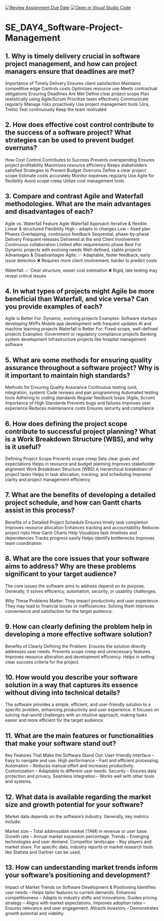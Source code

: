 [![Review Assignment Due Date](https://classroom.github.com/assets/deadline-readme-button-22041afd0340ce965d47ae6ef1cefeee28c7c493a6346c4f15d667ab976d596c.svg)](https://classroom.github.com/a/9pw6JKcu)
[![Open in Visual Studio Code](https://classroom.github.com/assets/open-in-vscode-2e0aaae1b6195c2367325f4f02e2d04e9abb55f0b24a779b69b11b9e10269abc.svg)](https://classroom.github.com/online_ide?assignment_repo_id=18439346&assignment_repo_type=AssignmentRepo)
# SE_DAY4_Software-Project-Management
## 1. Why is timely delivery crucial in software project management, and how can project managers ensure that deadlines are met?
Importance of Timely Delivery
Ensures client satisfaction
Maintains competitive edge
Controls costs
Optimizes resource use
Meets contractual obligations
Ensuring Deadlines Are Met
Define clear project scope
Plan realistically using Agile/Scrum
Prioritize tasks effectively
Communicate regularly
Manage risks proactively
Use project management tools (Jira, Trello)
Test continuously
Keep the team motivated
## 2. How does effective cost control contribute to the success of a software project? What strategies can be used to prevent budget overruns?
How Cost Control Contributes to Success
Prevents overspending
Ensures project profitability
Maximizes resource efficiency
Keeps stakeholders satisfied
Strategies to Prevent Budget Overruns
Define a clear project scope
Estimate costs accurately
Monitor expenses regularly
Use Agile for flexibility
Avoid scope creep
Utilize cost management tools







## 3. Compare and contrast Agile and Waterfall methodologies. What are the main advantages and disadvantages of each?
Agile vs. Waterfall
Feature	Agile	Waterfall
Approach	Iterative & flexible	Linear & structured
Flexibility	High – adapts to changes	Low – fixed plan
Phases	Overlapping, continuous feedback	Sequential, phase-by-phase
Delivery	Frequent releases	Delivered at the end
Client Involvement	Continuous collaboration	Limited after requirements phase
Best For	Dynamic projects with evolving needs	Well-defined, stable projects
Advantages & Disadvantages
Agile:
✅ Adaptable, faster feedback, early issue detection
❌ Requires more client involvement, harder to predict costs

Waterfall:
✅ Clear structure, easier cost estimation
❌ Rigid, late testing may reveal critical issues








## 4. In what types of projects might Agile be more beneficial than Waterfall, and vice versa? Can you provide examples of each?
Agile is Better For:
Dynamic, evolving projects
Examples:
Software startups developing MVPs
Mobile app development with frequent updates
AI and machine learning projects
Waterfall is Better For:
Fixed-scope, well-defined projects
Examples:
Government or regulatory compliance projects
Banking system development
Infrastructure projects like hospital management software







## 5. What are some methods for ensuring quality assurance throughout a software project? Why is it important to maintain high standards?
Methods for Ensuring Quality Assurance
Continuous testing (unit, integration, system)
Code reviews and pair programming
Automated testing tools
Adhering to coding standards
Regular feedback loops (Agile, Scrum)
Importance of High Standards
Prevents bugs and failures
Improves user experience
Reduces maintenance costs
Ensures security and compliance








## 6. How does defining the project scope contribute to successful project planning? What is a Work Breakdown Structure (WBS), and why is it useful?
Defining Project Scope
Prevents scope creep
Sets clear goals and expectations
Helps in resource and budget planning
Improves stakeholder alignment
Work Breakdown Structure (WBS)
A hierarchical breakdown of project tasks
Helps in task allocation, tracking, and scheduling
Improves clarity and project management efficiency












## 7. What are the benefits of developing a detailed project schedule, and how can Gantt charts assist in this process?
Benefits of a Detailed Project Schedule
Ensures timely task completion
Improves resource allocation
Enhances tracking and accountability
Reduces project risks
How Gantt Charts Help
Visualizes task timelines and dependencies
Tracks progress easily
Helps identify bottlenecks
Improves team coordination








## 8. What are the core issues that your software aims to address? Why are these problems significant to your target audience?
The core issues the software aims to address depend on its purpose. Generally, it solves efficiency, automation, security, or usability challenges.

Why These Problems Matter:
They impact productivity and user experience.
They may lead to financial losses or inefficiencies.
Solving them improves convenience and satisfaction for the target audience.







## 9. How can clearly defining the problem help in developing a more effective software solution?
Benefits of Clearly Defining the Problem:
Ensures the solution directly addresses user needs.
Prevents scope creep and unnecessary features.
Improves resource allocation and development efficiency.
Helps in setting clear success criteria for the project.
## 10. How would you describe your software solution in a way that captures its essence without diving into technical details?
The software provides a simple, efficient, and user-friendly solution to a specific problem, enhancing productivity and user experience. It focuses on solving real-world challenges with an intuitive approach, making tasks easier and more efficient for the target audience.
## 11. What are the main features or functionalities that make your software stand out?
Key Features That Make the Software Stand Out:
User-friendly interface – Easy to navigate and use.
High performance – Fast and efficient processing.
Automation – Reduces manual effort and increases productivity.
Customization – Adaptable to different user needs.
Security – Ensures data protection and privacy.
Seamless integration – Works well with other tools and systems.







## 12. What data is available regarding the market size and growth potential for your software?
Market data depends on the software’s industry. Generally, key metrics include:

Market size – Total addressable market (TAM) in revenue or user base.
Growth rate – Annual market expansion percentage.
Trends – Emerging technologies and user demand.
Competitor landscape – Key players and market share.
For specific data, industry reports or market research tools like Statista and Gartner can be used.
## 13. How can understanding market trends inform your software’s positioning and development?

Impact of Market Trends on Software Development & Positioning
Identifies user needs – Helps tailor features to current demands.
Enhances competitiveness – Adapts to industry shifts and innovations.
Guides pricing strategy – Aligns with market expectations.
Improves adoption rates – Ensures relevance and user engagement.
Attracts investors – Demonstrates growth potential and viability.






